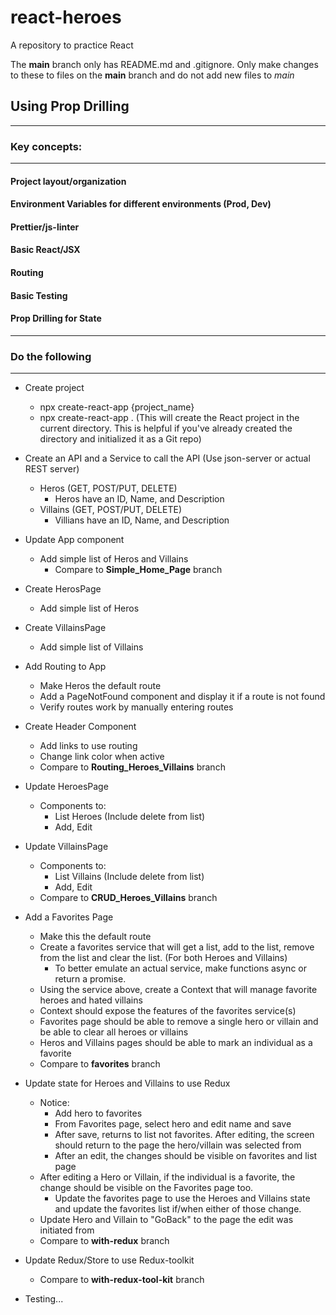 # react-heroes
A repository to practice React

The **main** branch only has README.md and .gitignore.  Only make changes to these to files on the **main** branch and do not add new files to *main*

## Using Prop Drilling

--- 
### Key concepts: 

---
#### Project layout/organization

#### Environment Variables for different environments (Prod, Dev)
#### Prettier/js-linter 
#### Basic React/JSX
#### Routing
#### Basic Testing
#### Prop Drilling for State

---

### Do the following

---
- Create project
	- npx create-react-app {project_name}
	- npx create-react-app . (This will create the React project in the current directory. This is helpful if you've already created the directory and initialized it as a Git repo)
- Create an API and a Service to call the API (Use json-server or actual REST server)
	- Heros (GET, POST/PUT, DELETE)
		- Heros have an ID, Name, and Description 
	- Villains (GET, POST/PUT, DELETE)
		- Villians have an ID, Name, and Description 
- Update App component
	- Add simple list of Heros and Villains
    	- Compare to **Simple_Home_Page** branch
- Create HerosPage
	- Add simple list of Heros
- Create VillainsPage 
	- Add simple list of Villains
- Add Routing to App
	- Make Heros the default route
	- Add a PageNotFound component and display it if a route is not found
	- Verify routes work by manually entering routes
- Create Header Component 
	- Add links to use routing
	- Change link color when active
	- Compare to **Routing_Heroes_Villains** branch
- Update HeroesPage
	- Components to:
		- List Heroes (Include delete from list)
		- Add, Edit
- Update VillainsPage 
	- Components to:
		- List Villains (Include delete from list)
		- Add, Edit
	- Compare to **CRUD_Heroes_Villains** branch
- Add a Favorites Page
	- Make this the default route
	- Create a favorites service that will get a list, add to the list, remove from the list and clear the list. (For both Heroes and Villains)
		- To better emulate an actual service, make functions async or return a promise.
	- Using the service above, create a Context that will manage favorite heroes and hated villains
	- Context should expose the features of the favorites service(s)
	- Favorites page should be able to remove a single hero or villain and be able to clear all heroes or villains
	- Heros and Villains pages should be able to mark an individual as a favorite
	- Compare to **favorites** branch
- Update state for Heroes and Villains to use Redux
	- Notice:
		- Add hero to favorites
		- From Favorites page, select hero and edit name and save
		- After save, returns to list not favorites.  After editing, the screen should return to the page the hero/villain was selected from
		- After an edit, the changes should be visible on favorites and list page
	- After editing a Hero or Villain, if the individual is a favorite, the change should be visible on the Favorites page too.
		- Update the favorites page to use the Heroes and Villains state and update the favorites list if/when either of those change.
	- Update Hero and Villain to "GoBack" to the page the edit was initiated from
	- Compare to **with-redux** branch
- Update Redux/Store to use Redux-toolkit
	- Compare to **with-redux-tool-kit** branch
	
	
- Testing...
